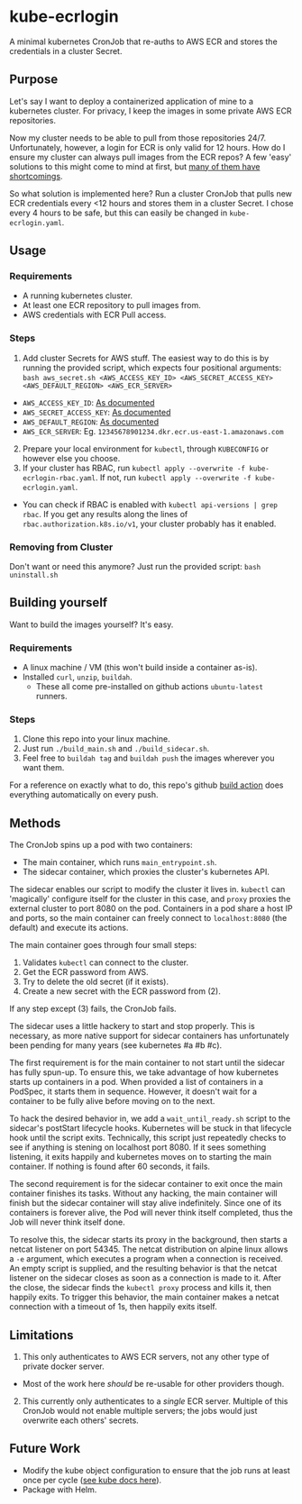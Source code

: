 # kube-ecrlogin

A minimal kubernetes CronJob that re-auths to AWS ECR and stores the credentials in a cluster Secret.

## Purpose

Let's say I want to deploy a containerized application of mine to a kubernetes cluster. For privacy, I keep the images in some private AWS ECR repositories.

Now my cluster needs to be able to pull from those repositories 24/7. Unfortunately, however, a login for ECR is only valid for 12 hours. How do I ensure my cluster can always pull images from the ECR repos? A few 'easy' solutions to this might come to mind at first, but [many of them have shortcomings](DUMB_ALTERNATIVES.md).

So what solution is implemented here? Run a cluster CronJob that pulls new ECR credentials every <12 hours and stores them in a cluster Secret. I chose every 4 hours to be safe, but this can easily be changed in `kube-ecrlogin.yaml`.

## Usage

### Requirements
* A running kubernetes cluster.
* At least one ECR repository to pull images from.
* AWS credentials with ECR Pull access.

### Steps
1. Add cluster Secrets for AWS stuff. The easiest way to do this is by running the provided script, which expects four positional arguments: `bash aws_secret.sh <AWS_ACCESS_KEY_ID> <AWS_SECRET_ACCESS_KEY> <AWS_DEFAULT_REGION> <AWS_ECR_SERVER>`
  * `AWS_ACCESS_KEY_ID`: [As documented](https://docs.aws.amazon.com/sdkref/latest/guide/setting-global-aws_access_key_id.html)
  * `AWS_SECRET_ACCESS_KEY`: [As documented](https://docs.aws.amazon.com/sdkref/latest/guide/setting-global-aws_secret_access_key.html)
  * `AWS_DEFAULT_REGION`: [As documented](https://docs.aws.amazon.com/cli/latest/userguide/cli-configure-quickstart.html#cli-configure-quickstart-region)
  * `AWS_ECR_SERVER`: Eg. `12345678901234.dkr.ecr.us-east-1.amazonaws.com`
2. Prepare your local environment for `kubectl`, through `KUBECONFIG` or however else you choose.
3. If your cluster has RBAC, run `kubectl apply --overwrite -f kube-ecrlogin-rbac.yaml`. If not, run `kubectl apply --overwrite -f kube-ecrlogin.yaml`.
  * You can check if RBAC is enabled with `kubectl api-versions | grep rbac`. If you get any results along the lines of `rbac.authorization.k8s.io/v1`, your cluster probably has it enabled. 

### Removing from Cluster
Don't want or need this anymore? Just run the provided script: `bash uninstall.sh`

## Building yourself
Want to build the images yourself? It's easy.

### Requirements
* A linux machine / VM (this won't build inside a container as-is).
* Installed `curl`, `unzip`, `buildah`.
  * These all come pre-installed on github actions `ubuntu-latest` runners.

### Steps
1. Clone this repo into your linux machine.
2. Just run `./build_main.sh` and `./build_sidecar.sh`.
3. Feel free to `buildah tag` and `buildah push` the images wherever you want them.

For a reference on exactly what to do, this repo's github [build action](.github/workflows/build.yml) does everything automatically on every push.

## Methods
The CronJob spins up a pod with two containers:
* The main container, which runs `main_entrypoint.sh`.
* The sidecar container, which proxies the cluster's kubernetes API.

The sidecar enables our script to modify the cluster it lives in. `kubectl` can 'magically' configure itself for the cluster in this case, and `proxy` proxies the external cluster to port 8080 on the pod. Containers in a pod share a host IP and ports, so the main container can freely connect to `localhost:8080` (the default) and execute its actions.

The main container goes through four small steps:
1. Validates `kubectl` can connect to the cluster.
2. Get the ECR password from AWS.
3. Try to delete the old secret (if it exists).
4. Create a new secret with the ECR password from (2).

If any step except (3) fails, the CronJob fails.

The sidecar uses a little hackery to start and stop properly. This is necessary, as more native support for sidecar containers has unfortunately been pending for many years (see kubernetes #a #b #c). 

The first requirement is for the main container to not start until the sidecar has fully spun-up. To ensure this, we take advantage of how kubernetes starts up containers in a pod. When provided a list of containers in a PodSpec, it starts them in sequence. However, it doesn't wait for a container to be fully alive before moving on to the next.

To hack the desired behavior in, we add a `wait_until_ready.sh` script to the sidecar's postStart lifecycle hooks. Kubernetes will be stuck in that lifecycle hook until the script exits. Technically, this script just repeatedly checks to see if anything is stening on localhost port 8080. If it sees something listening, it exits happily and kubernetes moves on to starting the main container. If nothing is found after 60 seconds, it fails.

The second requirement is for the sidecar container to exit once the main container finishes its tasks. Without any hacking, the main container will finish but the sidecar container will stay alive indefinitely. Since one of its containers is forever alive, the Pod will never think itself completed, thus the Job will never think itself done.

To resolve this, the sidecar starts its proxy in the background, then starts a netcat listener on port 54345. The netcat distribution on alpine linux allows a `-e` argument, which executes a program when a connection is received. An empty script is supplied, and the resulting behavior is that the netcat listener on the sidecar closes as soon as a connection is made to it. After the close, the sidecar finds the `kubectl proxy` process and kills it, then happily exits. To trigger this behavior, the main container makes a netcat connection with a timeout of 1s, then happily exits itself.

## Limitations
1. This only authenticates to AWS ECR servers, not any other type of private docker server.
  * Most of the work here _should_ be re-usable for other providers though.
2. This currently only authenticates to a _single_ ECR server. Multiple of this CronJob would not enable multiple servers; the jobs would just overwrite each others' secrets.

## Future Work
* Modify the kube object configuration to ensure that the job runs at least once per cycle ([see kube docs here](https://kubernetes.io/docs/concepts/workloads/controllers/cron-jobs/#cron-job-limitations)).
* Package with Helm.
